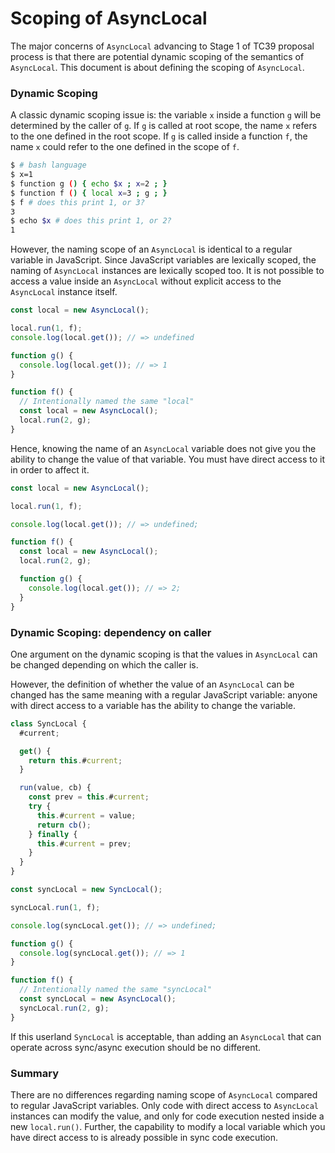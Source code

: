 # Scoping of AsyncLocal

The major concerns of `AsyncLocal` advancing to Stage 1 of TC39 proposal
process is that there are potential dynamic scoping of the semantics of
`AsyncLocal`.  This document is about defining the scoping of `AsyncLocal`.

### Dynamic Scoping

A classic dynamic scoping issue is: the variable `x` inside a function `g` will
be determined by the caller of `g`. If `g` is called at root scope, the name `x`
refers to the one defined in the root scope. If `g` is called inside a function
`f`, the name `x` could refer to the one defined in the scope of `f`.

```bash
$ # bash language
$ x=1
$ function g () { echo $x ; x=2 ; }
$ function f () { local x=3 ; g ; }
$ f # does this print 1, or 3?
3
$ echo $x # does this print 1, or 2?
1
```

However, the naming scope of an `AsyncLocal` is identical to a regular variable
in JavaScript. Since JavaScript variables are lexically scoped, the naming of
`AsyncLocal` instances are lexically scoped too. It is not possible to access a
value inside an `AsyncLocal` without explicit access to the `AsyncLocal` instance
itself.

```typescript
const local = new AsyncLocal();

local.run(1, f);
console.log(local.get()); // => undefined

function g() {
  console.log(local.get()); // => 1
}

function f() {
  // Intentionally named the same "local"
  const local = new AsyncLocal();
  local.run(2, g);
}
```

Hence, knowing the name of an `AsyncLocal` variable does not give you the
ability to change the value of that variable. You must have direct access to it
in order to affect it.

```typescript
const local = new AsyncLocal();

local.run(1, f);

console.log(local.get()); // => undefined;

function f() {
  const local = new AsyncLocal();
  local.run(2, g);

  function g() {
    console.log(local.get()); // => 2;
  }
}
```

### Dynamic Scoping: dependency on caller

One argument on the dynamic scoping is that the values in `AsyncLocal` can be
changed depending on which the caller is.

However, the definition of whether the value of an `AsyncLocal` can be changed
has the same meaning with a regular JavaScript variable: anyone with direct
access to a variable has the ability to change the variable.

```typescript
class SyncLocal {
  #current;

  get() {
    return this.#current;
  }

  run(value, cb) {
    const prev = this.#current;
    try {
      this.#current = value;
      return cb();
    } finally {
      this.#current = prev;
    }
  }
}

const syncLocal = new SyncLocal();

syncLocal.run(1, f);

console.log(syncLocal.get()); // => undefined;

function g() {
  console.log(syncLocal.get()); // => 1
}

function f() {
  // Intentionally named the same "syncLocal"
  const syncLocal = new AsyncLocal();
  syncLocal.run(2, g);
}
```

If this userland `SyncLocal` is acceptable, than adding an `AsyncLocal`
that can operate across sync/async execution should be no different.

### Summary

There are no differences regarding naming scope of `AsyncLocal` compared to
regular JavaScript variables. Only code with direct access to `AsyncLocal`
instances can modify the value, and only for code execution nested inside a new
`local.run()`. Further, the capability to modify a local variable which you
have direct access to is already possible in sync code execution.
